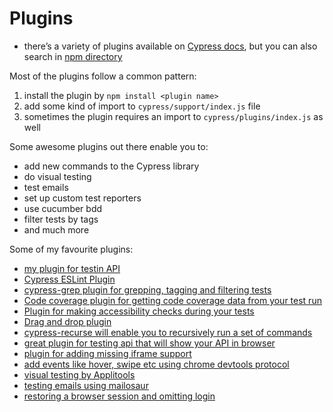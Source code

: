 # Plugins

- there’s a variety of plugins available on [Cypress docs](https://docs.cypress.io/plugins/directory), but you can also search in [npm directory](https://npmjs.com)

Most of the plugins follow a common pattern:

1. install the plugin by `npm install <plugin name>`
2. add some kind of import to `cypress/support/index.js` file
3. sometimes the plugin requires an import to `cypress/plugins/index.js` as well

Some awesome plugins out there enable you to:

- add new commands to the Cypress library
- do visual testing
- test emails
- set up custom test reporters
- use cucumber bdd
- filter tests by tags
- and much more

Some of my favourite plugins:

- [my plugin for testin API](https://github.com/filiphric/cypress-plugin-api)
- [Cypress ESLint Plugin](https://github.com/cypress-io/eslint-plugin-cypress)
- [cypress-grep plugin for grepping, tagging and filtering tests](https://github.com/cypress-io/cypress-grep)
- [Code coverage plugin for getting code coverage data from your test run](https://github.com/cypress-io/code-coverage)
- [Plugin for making accessibility checks during your tests](https://github.com/component-driven/cypress-axe)
- [Drag and drop plugin](https://github.com/4teamwork/cypress-drag-drop)
- [cypress-recurse will enable you to recursively run a set of commands](https://github.com/bahmutov/cypress-recurse)
- [great plugin for testing api that will show your API in browser](https://github.com/bahmutov/cy-api)
- [plugin for adding missing iframe support](https://gitlab.com/kgroat/cypress-iframe)
- [add events like hover, swipe etc using chrome devtools protocol](https://github.com/dmtrKovalenko/cypress-real-events)
- [visual testing by Applitools](https://applitools.com/tutorials/cypress.html)
- [testing emails using mailosaur](https://github.com/mailosaur/cypress-mailosaur)
- [restoring a browser session and omitting login](https://github.com/bahmutov/cypress-data-session)
